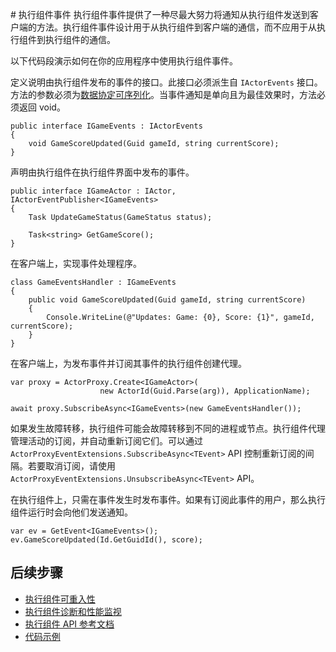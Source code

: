<properties
   pageTitle="Reliable Actors 事件 | Azure"
   description="Service Fabric Reliable Actors 的事件简介。"
   services="service-fabric"
   documentationCenter=".net"
   authors="vturecek"
   manager="timlt"
   editor=""/>  


<tags
   ms.service="service-fabric"
   ms.devlang="dotnet"
   ms.topic="article"
   ms.tgt_pltfrm="NA"
   ms.workload="NA"
   ms.date="08/30/2016"
   wacn.date="01/25/2017"
   ms.author="amanbha"/>  



#<a name="actor-events"></a> 执行组件事件
执行组件事件提供了一种尽最大努力将通知从执行组件发送到客户端的方法。执行组件事件设计用于从执行组件到客户端的通信，而不应用于从执行组件到执行组件的通信。

以下代码段演示如何在你的应用程序中使用执行组件事件。

定义说明由执行组件发布的事件的接口。此接口必须派生自 `IActorEvents` 接口。方法的参数必须为[数据协定可序列化](/documentation/articles/service-fabric-reliable-actors-notes-on-actor-type-serialization/)。当事件通知是单向且为最佳效果时，方法必须返回 void。


	public interface IGameEvents : IActorEvents
	{
	    void GameScoreUpdated(Guid gameId, string currentScore);
	}


声明由执行组件在执行组件界面中发布的事件。


	public interface IGameActor : IActor, IActorEventPublisher<IGameEvents>
	{
	    Task UpdateGameStatus(GameStatus status);
	
	    Task<string> GetGameScore();
	}


在客户端上，实现事件处理程序。


	class GameEventsHandler : IGameEvents
	{
	    public void GameScoreUpdated(Guid gameId, string currentScore)
	    {
	        Console.WriteLine(@"Updates: Game: {0}, Score: {1}", gameId, currentScore);
	    }
	}


在客户端上，为发布事件并订阅其事件的执行组件创建代理。


	var proxy = ActorProxy.Create<IGameActor>(
	                    new ActorId(Guid.Parse(arg)), ApplicationName);
	
	await proxy.SubscribeAsync<IGameEvents>(new GameEventsHandler());


如果发生故障转移，执行组件可能会故障转移到不同的进程或节点。执行组件代理管理活动的订阅，并自动重新订阅它们。可以通过 `ActorProxyEventExtensions.SubscribeAsync<TEvent>` API 控制重新订阅的间隔。若要取消订阅，请使用 `ActorProxyEventExtensions.UnsubscribeAsync<TEvent>` API。

在执行组件上，只需在事件发生时发布事件。如果有订阅此事件的用户，那么执行组件运行时会向他们发送通知。


	var ev = GetEvent<IGameEvents>();
	ev.GameScoreUpdated(Id.GetGuidId(), score);


## 后续步骤
 - [执行组件可重入性](/documentation/articles/service-fabric-reliable-actors-reentrancy/)
 - [执行组件诊断和性能监视](/documentation/articles/service-fabric-reliable-actors-diagnostics/)
 - [执行组件 API 参考文档](https://msdn.microsoft.com/zh-cn/library/azure/dn971626.aspx)
 - [代码示例](https://github.com/Azure/servicefabric-samples)

<!---HONumber=Mooncake_Quality_Review_0125_2017-->